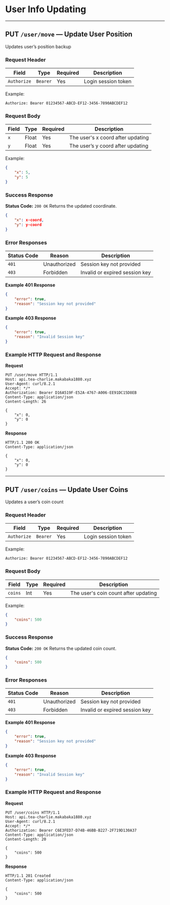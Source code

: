 # User Info Updating

---

## PUT `/user/move` — Update User Position

Updates user’s position backup

### Request Header
| Field       | Type     | Required | Description         |
|-------------|----------|----------|---------------------|
| `Authorize` | `Bearer` | Yes      | Login session token |

Example:
```http
Authorize: Bearer 01234567-ABCD-EF12-3456-7890ABCDEF12
```

### Request Body

| Field | Type  | Required | Description                       |
|-------|-------|----------|-----------------------------------|
| `x`   | Float | Yes      | The user's x coord after updating |
| `y`   | Float | Yes      | The user’s y coord after updating |

Example:
```json
{
    "x": 5,
	"y": 5
}
```

### Success Response

**Status Code:** `200 OK`
Returns the updated coordinate.

```json
{
    "x": x-coord,
	"y": y-coord
}
```

### Error Responses

| Status Code | Reason       | Description                    |
|-------------|--------------|--------------------------------|
| `401`       | Unauthorized | Session key not provided       |
| `403`       | Forbidden    | Invalid or expired session key |

**Example 401 Response**

```json
{
    "error": true,
    "reason": "Session key not provided"
}
```

**Example 403 Response**

```json
{
    "error": true,
    "reason": "Invalid Session key"
}
```

### Example HTTP Request and Response

**Request**

```http
PUT /user/move HTTP/1.1
Host: api.tea-charlie.makabaka1880.xyz
User-Agent: curl/8.2.1
Accept: */*
Authorization: Bearer D16A519F-E52A-4767-A006-EE91DC15D8EB
Content-Type: application/json
Content-Length: 26

{
    "x": 0,
    "y": 0
}
```

**Response**

```http
HTTP/1.1 200 OK
Content-Type: application/json

{
    "x": 0,
	"y": 0
}
```

---

## PUT `/user/coins` — Update User Coins

Updates a user’s coin count

### Request Header
| Field       | Type     | Required | Description         |
|-------------|----------|----------|---------------------|
| `Authorize` | `Bearer` | Yes      | Login session token |

Example:
```http
Authorize: Bearer 01234567-ABCD-EF12-3456-7890ABCDEF12
```

### Request Body

| Field   | Type | Required | Description                          |
|---------|------|----------|--------------------------------------|
| `coins` | Int  | Yes      | The user's coin count after updating |

Example:
```json
{
    "coins": 500
}
```

### Success Response

**Status Code:** `200 OK`
Returns the updated coin count.

```json
{
    "coins": 500
}
```

### Error Responses

| Status Code | Reason       | Description                    |
|-------------|--------------|--------------------------------|
| `401`       | Unauthorized | Session key not provided       |
| `403`       | Forbidden    | Invalid or expired session key |

**Example 401 Response**

```json
{
    "error": true,
    "reason": "Session key not provided"
}
```

**Example 403 Response**

```json
{
    "error": true,
    "reason": "Invalid Session key"
}
```

### Example HTTP Request and Response

**Request**

```http
PUT /user/coins HTTP/1.1
Host: api.tea-charlie.makabaka1880.xyz
User-Agent: curl/8.2.1
Accept: */*
Authorization: Bearer C6E3FED7-D74B-46BB-B227-2F719D130A37
Content-Type: application/json
Content-Length: 20

{
    "coins": 500
}
```

**Response**

```http
HTTP/1.1 201 Created
Content-Type: application/json

{
    "coins": 500
}
```
